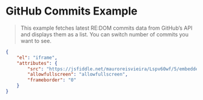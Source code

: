 # GitHub Commits Example

> This example fetches latest RE:DOM commits data from GitHub’s API and displays them as a list. You can switch number of commits you want to see.

```json
{
    "el": "iframe",
    "attributes": {
        "src": "https://jsfiddle.net/mauroreisvieira/Lspv60wf/5/embedded/result,js,css",
        "allowfullscreen": "allowfullscreen",
        "frameborder": "0"
    }
}
```
